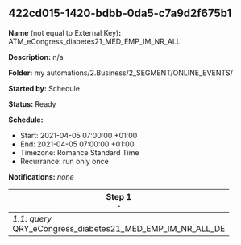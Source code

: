## 422cd015-1420-bdbb-0da5-c7a9d2f675b1

**Name** (not equal to External Key)**:** ATM_eCongress_diabetes21_MED_EMP_IM_NR_ALL

**Description:** n/a

**Folder:** my automations/2.Business/2_SEGMENT/ONLINE_EVENTS/

**Started by:** Schedule

**Status:** Ready

**Schedule:**

* Start: 2021-04-05 07:00:00 +01:00
* End: 2021-04-05 07:00:00 +01:00
* Timezone: Romance Standard Time
* Recurrance: run only once

**Notifications:** _none_


| Step 1<br>_<small>-</small>_ |
| --- |
| _1.1: query_<br>QRY_eCongress_diabetes21_MED_EMP_IM_NR_ALL_DE |

